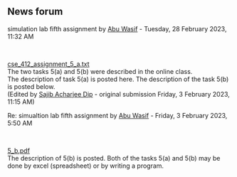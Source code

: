 <h2>News forum</h2><a href="https://moodle.cse.buet.ac.bd/user/view.php?id=40&course=762"></a>
simulation lab fifth assignment
by <a href="https://moodle.cse.buet.ac.bd/user/view.php?id=40&course=762">Abu Wasif</a> - Tuesday, 28 February 2023, 11:32 AM


 

<a href="file%5Ccse_412_assignment_5_a.txt"></a> <a href="file%5Ccse_412_assignment_5_a.txt">cse_412_assignment_5_a.txt</a><br />
The two tasks 5(a) and 5(b) were described in the online class.<br />The description of task 5(a) is posted here. The description of the task 5(b) is posted below. <br />(Edited by <a href="https://moodle.cse.buet.ac.bd/user/view.php?id=3461&course=762">Sajib Acharjee  Dip</a> - original submission Friday, 3 February 2023, 11:15 AM)





<a href="https://moodle.cse.buet.ac.bd/user/view.php?id=40&course=762"></a>
Re: simualtion lab fifth assignment
by <a href="https://moodle.cse.buet.ac.bd/user/view.php?id=40&course=762">Abu Wasif</a> - Friday, 3 February 2023, 5:50 AM


 

<a href="file%5C5_b.pdf"></a> <a href="file%5C5_b.pdf">5_b.pdf</a><br />
The description of 5(b) is posted. Both of the tasks 5(a) and 5(b) may be done by excel (spreadsheet) or by writing a program.<br />









